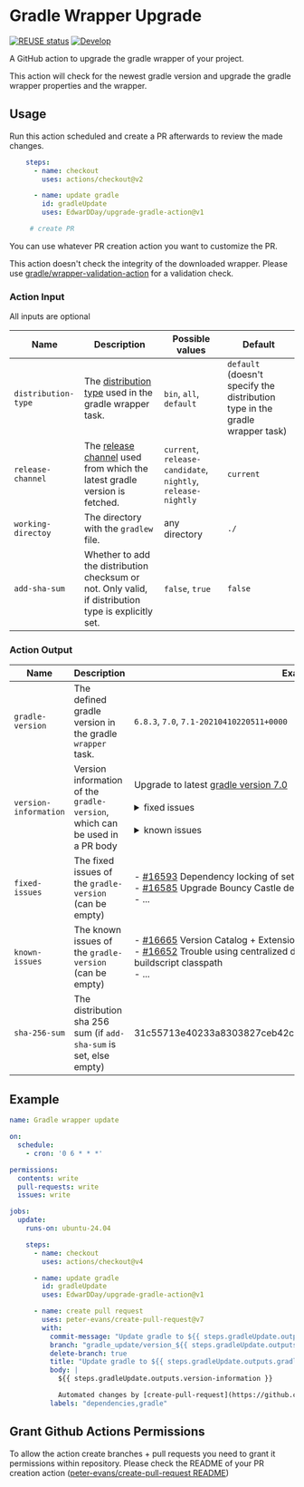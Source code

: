<!--
SPDX-FileCopyrightText: 2021 Eduard Wolf

SPDX-License-Identifier: Apache-2.0
-->

# Gradle Wrapper Upgrade

[![REUSE status](https://api.reuse.software/badge/github.com/EdwarDDay/upgrade-gradle-action)](https://api.reuse.software/info/github.com/EdwarDDay/upgrade-gradle-action)
[![Develop](https://github.com/EdwarDDay/upgrade-gradle-action/workflows/Develop/badge.svg?branch=main)](https://github.com/EdwarDDay/upgrade-gradle-action/actions?query=workflow%3ADevelop+branch%3Amain)

A GitHub action to upgrade the gradle wrapper of your project.

This action will check for the newest gradle version and upgrade the gradle wrapper properties and the wrapper.

## Usage

Run this action scheduled and create a PR afterwards to review the made changes.

```yaml
    steps:
      - name: checkout
        uses: actions/checkout@v2

      - name: update gradle
        id: gradleUpdate
        uses: EdwarDDay/upgrade-gradle-action@v1

     # create PR
```
You can use whatever PR creation action you want to customize the PR.

This action doesn't check the integrity of the downloaded wrapper. Please use 
[gradle/wrapper-validation-action](https://github.com/marketplace/actions/gradle-wrapper-validation) for a validation
check.

### Action Input
All inputs are optional

| Name                | Description                                                                                                                                | Possible values                                              | Default                                                                      |
|---------------------|--------------------------------------------------------------------------------------------------------------------------------------------|--------------------------------------------------------------|------------------------------------------------------------------------------|
| `distribution-type` | The [distribution type](https://docs.gradle.org/current/userguide/gradle_wrapper.html#sec:adding_wrapper) used in the gradle wrapper task. | `bin`, `all`, `default`                                      | `default` (doesn't specify the distribution type in the gradle wrapper task) |
| `release-channel`   | The [release channel](https://services.gradle.org/versions/) used from which the latest gradle version is fetched.                         | `current`, `release-candidate`, `nightly`, `release-nightly` | `current`                                                                    |
| `working-directoy`  | The directory with the `gradlew` file.                                                                                                     | any directory                                                | `./`                                                                         |
| `add-sha-sum`       | Whether to add the distribution checksum or not. Only valid, if distribution type is explicitly set.                                       | `false`, `true`                                              | `false`                                                                      |

### Action Output

| Name                  | Description                                                                 | Example values                                                                                                                                                                                                                                                                                                                                                                                                                                                        |
|-----------------------|-----------------------------------------------------------------------------|-----------------------------------------------------------------------------------------------------------------------------------------------------------------------------------------------------------------------------------------------------------------------------------------------------------------------------------------------------------------------------------------------------------------------------------------------------------------------|
| `gradle-version`      | The defined gradle version in the gradle `wrapper` task.                    | `6.8.3`, `7.0`, `7.1-20210410220511+0000`                                                                                                                                                                                                                                                                                                                                                                                                                             |
| `version-information` | Version information of the `gradle-version`, which can be used in a PR body | Upgrade to latest [gradle version 7.0](https://docs.gradle.org/$7.0/release-notes.html) <br /><br /><details><summary>fixed issues</summary> - [#16593](https://github.com/gradle/gradle/issues/16593) Dependency locking of settings classpath isn't properly persisted <br />- ... <br /></details> <br /><details><summary>known issues</summary>- [#16665](https://github.com/gradle/gradle/issues/16665) Version Catalog + Extensions<br />- ...<br /></details> |
| `fixed-issues`        | The fixed issues of the `gradle-version` (can be empty)                     | - [#16593](https://github.com/gradle/gradle/issues/16593) Dependency locking of settings classpath isn't properly persisted<br />- [#16585](https://github.com/gradle/gradle/issues/16585) Upgrade Bouncy Castle dependency<br />- ...                                                                                                                                                                                                                                |
| `known-issues`        | The known issues of the `gradle-version` (can be empty)                     | - [#16665](https://github.com/gradle/gradle/issues/16665) Version Catalog + Extensions <br />- [#16652](https://github.com/gradle/gradle/issues/16652) Trouble using centralized dependency versions in buildSrc plugins and buildscript classpath<br />- ...                                                                                                                                                                                                         |
| `sha-256-sum`         | The distribution sha 256 sum (if `add-sha-sum` is set, else empty)          | 31c55713e40233a8303827ceb42ca48a47267a0ad4bab9177123121e71524c26                                                                                                                                                                                                                                                                                                                                                                                                      |

## Example

```yaml
name: Gradle wrapper update

on:
  schedule:
    - cron: '0 6 * * *'

permissions:
  contents: write
  pull-requests: write
  issues: write

jobs:
  update:
    runs-on: ubuntu-24.04

    steps:
      - name: checkout
        uses: actions/checkout@v4

      - name: update gradle
        id: gradleUpdate
        uses: EdwarDDay/upgrade-gradle-action@v1

      - name: create pull request
        uses: peter-evans/create-pull-request@v7
        with:
          commit-message: "Update gradle to ${{ steps.gradleUpdate.outputs.gradle-version }}"
          branch: "gradle_update/version_${{ steps.gradleUpdate.outputs.gradle-version }}"
          delete-branch: true
          title: "Update gradle to ${{ steps.gradleUpdate.outputs.gradle-version }}"
          body: |
            ${{ steps.gradleUpdate.outputs.version-information }}

            Automated changes by [create-pull-request](https://github.com/peter-evans/create-pull-request) GitHub action
          labels: "dependencies,gradle"
```

## Grant Github Actions Permissions
To allow the action create branches + pull requests you need to grant it permissions within repository. Please check the README of your PR creation action ([peter-evans/create-pull-request README](https://github.com/peter-evans/create-pull-request/blob/main/README.md))
